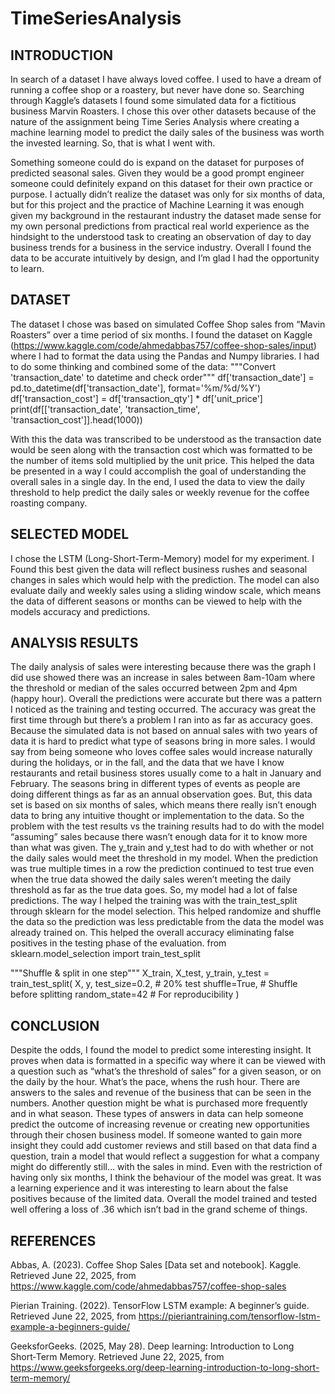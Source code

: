 # TimeSeriesAnalysis

## INTRODUCTION
 In search of a dataset I have always loved coffee. I used to have a dream of running a coffee shop or a roastery, but never have done so. Searching through Kaggle’s datasets I found some simulated data for a fictitious business Marvin Roasters. I chose this over other datasets because of the nature of the assignment being Time Series Analysis where creating a machine learning model to predict the daily sales of the business was worth the invested learning. So, that is what I went with.

Something someone could do is expand on the dataset for purposes of predicted seasonal sales. Given they would be a good prompt engineer someone could definitely expand on this dataset for their own practice or purpose. I actually didn’t realize the dataset was only for six months of data, but for this project and the practice of Machine Learning it was enough given my background in the restaurant industry the dataset made sense for my own personal predictions from practical real world experience as the hindsight to the understood task to creating an observation of day to day business trends for a business in the service industry. Overall I found the data to be accurate intuitively by design, and I’m glad I had the opportunity to learn. 
## DATASET
The dataset I chose was based on simulated Coffee Shop sales from “Mavin Roasters” over a time period of six months. I found the dataset on Kaggle (https://www.kaggle.com/code/ahmedabbas757/coffee-shop-sales/input) where I had to format the data using the Pandas and Numpy libraries. I had to do some thinking and combined some of the data:
"""Convert 'transaction_date' to datetime and check order"""
df['transaction_date'] = pd.to_datetime(df['transaction_date'], format='%m/%d/%Y')
df['transaction_cost'] = df['transaction_qty'] * df['unit_price']
print(df[['transaction_date', 'transaction_time', 'transaction_cost']].head(1000))

With this the data was transcribed to be understood as the transaction date would be seen along with the transaction cost which was formatted to be the number of items sold multiplied by the unit price. This helped the data be presented in a way I could accomplish the goal of understanding the overall sales in a single day. In the end, I used the data to view the daily threshold to help predict the daily sales or weekly revenue for the coffee roasting company.
## SELECTED MODEL
 I chose the LSTM (Long-Short-Term-Memory) model for my experiment. I Found this best given the data will reflect business rushes and seasonal changes in sales which would help with the prediction. The model can also evaluate daily and weekly sales using a sliding window scale, which means the data of different seasons or months can be viewed to help with the models accuracy and predictions.
## ANALYSIS RESULTS
The daily analysis of sales were interesting because there was the graph I did use showed there was an increase in sales between 8am-10am where the threshold or median of the sales occurred between 2pm and 4pm (happy hour). Overall the predictions were accurate but there was a pattern I noticed as the training and testing occurred. The accuracy was great the first time through but there’s a problem I ran into as far as accuracy goes. Because the simulated data is not based on annual sales with two years of data it is hard to predict what type of seasons bring in more sales. I would say from being someone who loves coffee sales would increase naturally during the holidays, or in the fall, and the data that we have I know restaurants and retail business stores usually come to a halt in January and February. The seasons bring in different types of events as people are doing different things as far as an annual observation goes. But, this data set is based on six months of sales, which means there really isn’t enough data to bring any intuitive thought or implementation to the data. So the problem with the test results vs the training results had to do with the model “assuming” sales because there wasn’t enough data for it to know more than what was given. The y_train and y_test had to do with whether or not the daily sales would meet the threshold in my model. When the prediction was true multiple times in a row the prediction continued to test true even when the true data showed the daily sales weren’t meeting the daily threshold as far as the true data goes. So, my model had a lot of false predictions. The way I helped the training was with the train_test_split through sklearn for the model selection. This helped randomize and shuffle the data so the prediction was less predictable from the data the model was already trained on. This helped the overall accuracy eliminating false positives in the testing phase of the evaluation.
from sklearn.model_selection import train_test_split


"""Shuffle & split in one step"""
X_train, X_test, y_train, y_test = train_test_split(
    X, y,
    test_size=0.2,   # 20% test
    shuffle=True,    # Shuffle before splitting
    random_state=42 # For reproducibility
)


## CONCLUSION
 Despite the odds, I found the model to predict some interesting insight. It proves when data is formatted in a specific way where it can be viewed with a question such as “what’s the threshold of sales” for a given season, or on the daily by the hour. What’s the pace, whens the rush hour. There are answers to the sales and revenue of the business that can be seen in the numbers. Another question might be what is purchased more frequently and in what season. These types of answers in data can help someone predict the outcome of increasing revenue or creating new opportunities through their chosen business model. If someone wanted to gain more insight they could add customer reviews and still based on that data find a question, train a model that would reflect a suggestion for what a company might do differently still… with the sales in mind.
	Even with the restriction of having only six months,  I think the behaviour of the model was great. It was a learning experience and it was interesting to learn about the false positives because of the limited data. Overall the model trained and tested well offering a loss of .36 which isn’t bad in the grand scheme of things.
## REFERENCES
Abbas, A. (2023). Coffee Shop Sales [Data set and notebook]. Kaggle. Retrieved June 22, 2025, from https://www.kaggle.com/code/ahmedabbas757/coffee-shop-sales

Pierian Training. (2022). TensorFlow LSTM example: A beginner’s guide. Retrieved June 22, 2025, from https://pieriantraining.com/tensorflow-lstm-example-a-beginners-guide/

GeeksforGeeks. (2025, May 28). Deep learning: Introduction to Long Short‑Term Memory. Retrieved June 22, 2025, from https://www.geeksforgeeks.org/deep-learning-introduction-to-long-short-term-memory/
